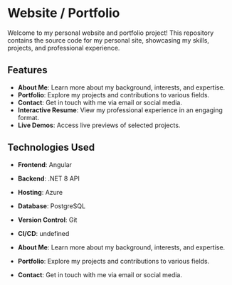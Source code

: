 # Website / Portfolio

Welcome to my personal website and portfolio project! This repository contains the source code for my personal site, showcasing my skills, projects, and professional experience.

## Features

- **About Me**: Learn more about my background, interests, and expertise.
- **Portfolio**: Explore my projects and contributions to various fields.
- **Contact**: Get in touch with me via email or social media.
- **Interactive Resume**: View my professional experience in an engaging format.
- **Live Demos**: Access live previews of selected projects.

## Technologies Used

- **Frontend**: Angular
- **Backend**: .NET 8 API
- **Hosting**: Azure
- **Database**: PostgreSQL
- **Version Control**: Git
- **CI/CD**: undefined

- **About Me**: Learn more about my background, interests, and expertise.
- **Portfolio**: Explore my projects and contributions to various fields.
- **Contact**: Get in touch with me via email or social media.
